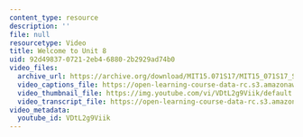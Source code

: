 ```yaml
---
content_type: resource
description: ''
file: null
resourcetype: Video
title: Welcome to Unit 8
uid: 92d49837-0721-2eb4-6880-2b2929ad74b0
video_files:
  archive_url: https://archive.org/download/MIT15.071S17/MIT15_071S17_Session_8.1.01_300k.mp4
  video_captions_file: https://open-learning-course-data-rc.s3.amazonaws.com/15-071-the-analytics-edge-spring-2017/97c88e78f9bb5c7d8bec064d30c6f89d_VDtL2g9Viik.vtt
  video_thumbnail_file: https://img.youtube.com/vi/VDtL2g9Viik/default.jpg
  video_transcript_file: https://open-learning-course-data-rc.s3.amazonaws.com/15-071-the-analytics-edge-spring-2017/695e7aea4dfb5738857eef5f7158a785_VDtL2g9Viik.pdf
video_metadata:
  youtube_id: VDtL2g9Viik
---
```

